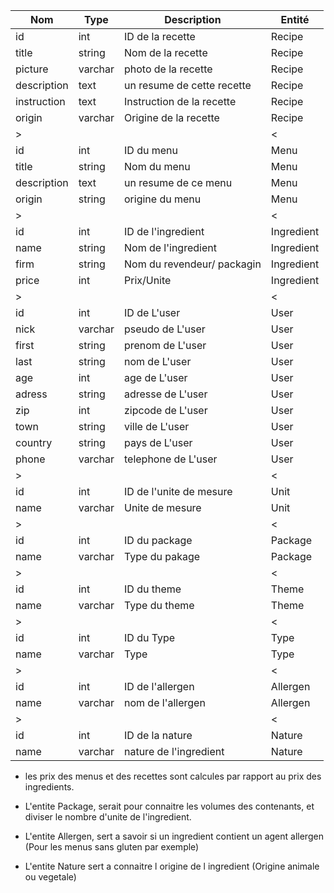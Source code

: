 |Nom|Type|Description|Entité|
|-|-|-|-|
|id|int|ID de la recette|Recipe|
|title|string|Nom de la recette|Recipe|
|picture|varchar|photo de la recette|Recipe|
|description|text|un resume de cette recette|Recipe|
|instruction|text|Instruction de la recette|Recipe|
|origin|varchar|Origine de la recette|Recipe|
|>|||<|
|id|int|ID du menu|Menu|
|title|string|Nom du menu|Menu|
|description|text|un resume de ce menu|Menu|
|origin|string|origine du menu|Menu|
|>|||<|
|id|int|ID de l'ingredient|Ingredient|
|name|string|Nom de l'ingredient|Ingredient|
|firm|string|Nom du revendeur/ packagin|Ingredient|
|price|int|Prix/Unite |Ingredient|
|>|||<|
|id|int|ID de L'user|User|
|nick|varchar|pseudo de L'user|User|
|first|string|prenom de L'user|User|
|last|string|nom de L'user|User|
|age|int|age de L'user|User|
|adress|string|adresse de L'user|User|
|zip|int|zipcode de L'user|User|
|town|string|ville de L'user|User|
|country|string|pays de L'user|User|
|phone|varchar|telephone de L'user|User|
|>|||<|
|id|int|ID de l'unite de mesure|Unit|
|name|varchar|Unite de mesure|Unit|
|>|||<|
|id|int|ID du package|Package|
|name|varchar|Type du pakage|Package|
|>|||<|
|id|int|ID du theme|Theme|
|name|varchar|Type du theme|Theme|
|>|||<|
|id|int|ID du Type|Type|
|name|varchar|Type|Type|
|>|||<|
|id|int|ID de l'allergen|Allergen|
|name|varchar|nom de l'allergen|Allergen|
|>|||<|
|id|int|ID de la nature|Nature|
|name|varchar|nature de l'ingredient|Nature|

* les prix des menus et des recettes sont calcules par rapport au prix des ingredients.

* L'entite Package, serait pour connaitre les volumes des contenants, et diviser le nombre d'unite de l'ingredient.
* L'entite Allergen, sert a savoir si un ingredient contient un agent allergen (Pour les menus sans gluten par exemple)
* L'entite Nature sert a connaitre l origine de l ingredient (Origine animale ou vegetale)
